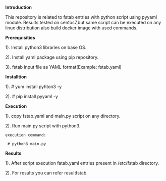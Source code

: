 **Introduction**

This repository is related to fstab entries with python script using pyyaml module.
Results tested on centos7,but same script can be executed on any linux distribution also build docker image with used commands.
 
**Prerequisities** 

1). Install python3 libraries on base OS.

2). Install yaml package using pip repository.

3). fstab input file as YAML format(Example: fstab.yaml)

**Installtion**

1). # yum install pyhton3 -y

2). # pip install pyyaml -y

**Execution**

1). copy fstab.yaml and main.py script on any directory.

2). Run main.py script with python3.

    execution command: 
    
     # python3 main.py
	
**Results**

1). After script execution fatab.yaml entries present in /etc/fstab directory.

2). For results you can refer resultfstab.
